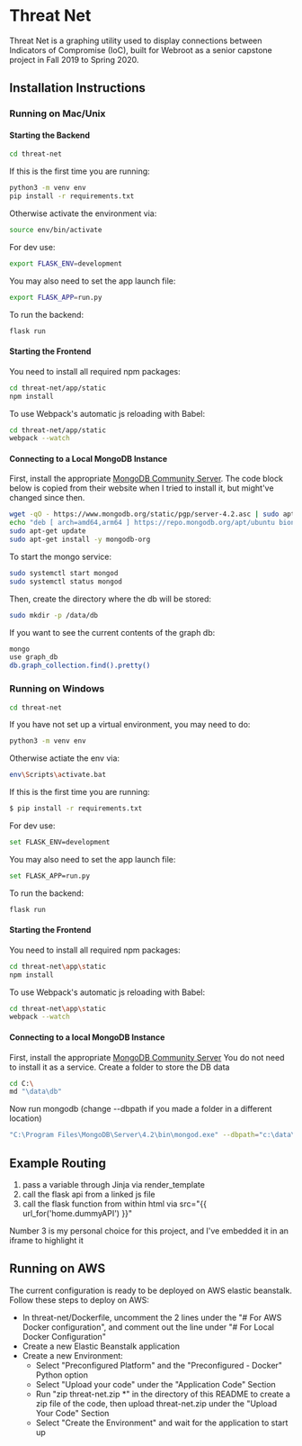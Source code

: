 
# Threat Net

Threat Net is a graphing utility used to display connections between Indicators of Compromise (IoC), built for Webroot as a senior capstone project in Fall 2019 to Spring 2020.

## Installation Instructions

### Running on Mac/Unix
#### Starting the Backend
```bash
cd threat-net
```
If this is the first time you are running:
```bash
python3 -m venv env
pip install -r requirements.txt
```
Otherwise activate the environment via:
```bash
source env/bin/activate
```
For dev use:
```bash
export FLASK_ENV=development
```
You may also need to set the app launch file:
```bash
export FLASK_APP=run.py
```
To run the backend:
```bash
flask run
```

#### Starting the Frontend
You need to install all required npm packages:
```bash
cd threat-net/app/static
npm install
```
To use Webpack's automatic js reloading with Babel:
```bash
cd threat-net/app/static
webpack --watch
```

#### Connecting to a Local MongoDB Instance
First, install the appropriate [MongoDB Community Server](https://www.mongodb.com/download-center/community?tck=docs_server). The code block below is copied from their website when I tried to install it, but might've changed since then.
```bash
wget -qO - https://www.mongodb.org/static/pgp/server-4.2.asc | sudo apt-key add -
echo "deb [ arch=amd64,arm64 ] https://repo.mongodb.org/apt/ubuntu bionic/mongodb-org/4.2 multiverse" | sudo tee /etc/apt/sources.list.d/mongodb-org-4.2.list
sudo apt-get update
sudo apt-get install -y mongodb-org
```
To start the mongo service:
```bash
sudo systemctl start mongod
sudo systemctl status mongod
```
Then, create the directory where the db will be stored:
```bash
sudo mkdir -p /data/db
```
If you want to see the current contents of the graph db:
```bash
mongo
use graph_db
db.graph_collection.find().pretty()
```

### Running on Windows
```bash
cd threat-net
```
If you have not set up a virtual environment, you may need to do:
```bash
python3 -m venv env
```
Otherwise actiate the env via:
```bash
env\Scripts\activate.bat
```
If this is the first time you are running:
```bash
$ pip install -r requirements.txt
```
For dev use:
```bash
set FLASK_ENV=development
```
You may also need to set the app launch file:
```bash
set FLASK_APP=run.py
```
To run the backend:
```bash
flask run
```
#### Starting the Frontend
You need to install all required npm packages:
```bash
cd threat-net\app\static
npm install
```
To use Webpack's automatic js reloading with Babel:
```bash
cd threat-net\app\static
webpack --watch
```
#### Connecting to a local MongoDB Instance
First, install the appropriate [MongoDB Community Server](https://www.mongodb.com/download-center/community?tck=docs_server) 
You do not need to install it as a service. 
Create a folder to store the DB data
```bash
cd C:\
md "\data\db"
```
Now run mongodb (change --dbpath if you made a folder in a different location)
```bash
"C:\Program Files\MongoDB\Server\4.2\bin\mongod.exe" --dbpath="c:\data\db"
```
## Example Routing

1. pass a variable through Jinja via render_template
2. call the flask api from a linked js file
3. call the flask function from within html via src="{{ url_for('home.dummyAPI') }}"

Number 3 is my personal choice for this project, and I've embedded it in an iframe to highlight it


## Running on AWS
The current configuration is ready to be deployed on AWS elastic beanstalk. Follow these steps to deploy on AWS:
- In threat-net/Dockerfile, uncomment the 2 lines under the "# For AWS Docker configuration", and comment out the line under "# For Local Docker Configuration"
- Create a new Elastic Beanstalk application
- Create a new Environment:
	- Select "Preconfigured Platform" and the "Preconfigured - Docker" Python option
	- Select "Upload your code" under the "Application Code" Section
	- Run "zip threat-net.zip *" in the directory of this README to create a zip file of the code, then upload threat-net.zip under the "Upload Your Code" Section
	- Select "Create the Environment" and wait for the application to start up
